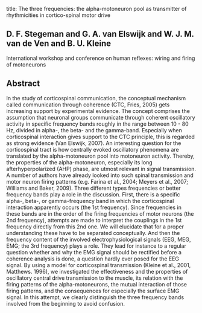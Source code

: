 title: The three frequencies: the alpha-motoneuron pool as transmitter of rhythmicities in cortico-spinal motor drive

## D. F. Stegeman and G. A. van Elswijk and W. J. M. van de Ven and B. U. Kleine
International workshop and conference on human reflexes: wiring and firing of motoneurons


## Abstract
In the study of corticospinal communication, the conceptual mechanism called communication through coherence (CTC, Fries, 2005) gets increasing support by experimental evidence. The concept comprises the assumption that neuronal groups communicate through coherent oscillatory activity in specific frequency bands roughly in the range between 10 - 80 Hz, divided in alpha-, the beta- and the gamma-band. Especially when corticospinal interaction gives support to the CTC principle, this is regarded as strong evidence (Van Elswijk, 2007). An interesting question for the corticospinal tract is how centrally evoked oscillatory phenomena are translated by the alpha-motoneuron pool into motoneuron activity. Thereby, the properties of the alpha-motoneuron, especially its long afterhyperpolarized (AHP) phase, are utmost relevant in signal transmission. A number of authors have already looked into such spinal transmission and motor neuron firing patterns (e.g. Farina et al., 2004; Meyers et al., 2007; Williams and Baker, 2009). Three different types frequencies or better frequency bands play a role in the discussion. First, there is a specific alpha-, beta-, or gamma-frequency band in which the corticospinal interaction apparently occurs (the 1st frequency). Since frequencies in these bands are in the order of the firing frequencies of motor neurons (the 2nd frequency), attempts are made to interpret the couplings in the 1st frequency directly from this 2nd one. We will elucidate that for a proper understanding these have to be separated conceptually. And then the frequency content of the involved electrophysiological signals (EEG, MEG, EMG; the 3rd frequency) plays a role. They lead for instance to a regular question whether and why the EMG signal should be rectified before a coherence analysis is done, a question hardly ever posed for the EEG signal. By using a model for corticospinal transmission (Kleine et al., 2001, Matthews. 1996), we investigated the effectiveness and the properties of oscillatory central drive transmission to the muscle, its relation with the firing patterns of the alpha-motoneurons, the mutual interaction of those firing patterns, and the consequences for especially the surface EMG signal. In this attempt, we clearly distinguish the three frequency bands involved from the beginning to avoid confusion.

